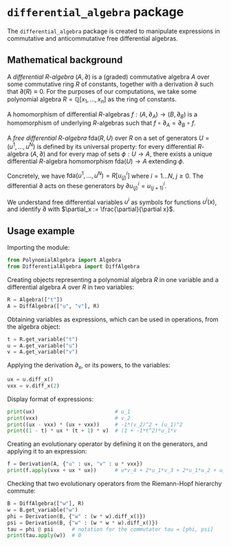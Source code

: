# `differential_algebra` package

The `differential_algebra` package is created to manipulate expressions in commutative and anticommutative free  differential algebras.

## Mathematical background

A *differential* $R$-*algebra* $(A, \partial)$ is a (graded) commutative algebra $A$ over some commutative ring $R$ of constants, together with a derivation $\partial$ such that $\partial(R) \equiv 0$. For the purposes of our computations, we take some polynomial algebra $R = \mathbb{Q}[x_1, \dots, x_n]$ as the ring of constants.

A homomorphism of differential $R$-algebras $f: (A, \partial_A) \to (B, \partial_B)$ is a homomorphism of underlying $R$-algebras such that $f \circ \partial_A = \partial_B \circ f$.

A *free differential* $R$-*algebra* $\mathrm{fda}(R, U)$ over $R$ on a set of generators $U = (u^1, \dots, u^N)$ is defined by its universal property: for every differential $R$-algebra $(A, \partial)$ and for every map of sets $\phi: U \to A$, there exists a unique differential $R$-algebra homomorphism $\mathrm{fda}(U) \to A$ extending $\phi$.

Concretely, we have $\mathrm{fda}(u^1, \dots, u^N) = R[u^i_{(j)}]$ where $i=1\dots N$, $j\geq 0$. The differential $\partial$ acts on these generators by $\partial u^i_{(j)} = u^i_{(j+1)}$.

We understand free differential variables $u^i$ as symbols for functions $u^i(x)$, and identify $\partial$ with $\partial_x := \frac{\partial}{\partial x}$.

## Usage example

Importing the module:
```python
from PolynomialAlgebra import Algebra
from DifferentialAlgebra import DiffAlgebra
```
Creating objects representing a polynomial algebra $R$ in one variable and a differential algebra $A$ over $R$ in two variables:
```python
R = Algebra(["t"])
A = DiffAlgebra(["u", "v"], R)
```
Obtaining variables as expressions, which can be used in operations, from the algebra object:
```python
t = R.get_variable("t")
u = A.get_variable("u")
v = A.get_variable("v")
```
Applying the derivation $\partial_x$, or its powers, to the variables:
```python
ux = u.diff_x()
vxx = v.diff_x(2)
```
Display format of expressions:
```python
print(ux)                          # u_1
print(vxx)                         # v_2
print((ux - vxx) * (ux + vxx))     # -1*(v_2)^2 + (u_1)^2
print((1 - t) * ux * (t + 1) * v)  # (1 + -1*t^2)*u_1*v
```
Creating an evolutionary operator by defining it on the generators, and applying it to an expression:
```python
f = Derivation(A, {"u" : ux, "v" : u * vxx})
print(f.apply(vxx + ux * ux))      # u*v_4 + 2*u_1*v_3 + 2*u_1*u_2 + u_2*v_2
```
Checking that two evolutionary operators from the Riemann-Hopf hierarchy commute:
```python
B = DiffAlgebra(["w"], R)
w = B.get_variable("w")
phi = Derivation(B, {"w" : (w * w).diff_x()})
psi = Derivation(B, {"w" : (w * w * w).diff_x()})
tau = phi @ psi      # notation for the commutator tau = [phi, psi]
print(tau.apply(w))  # 0
```

